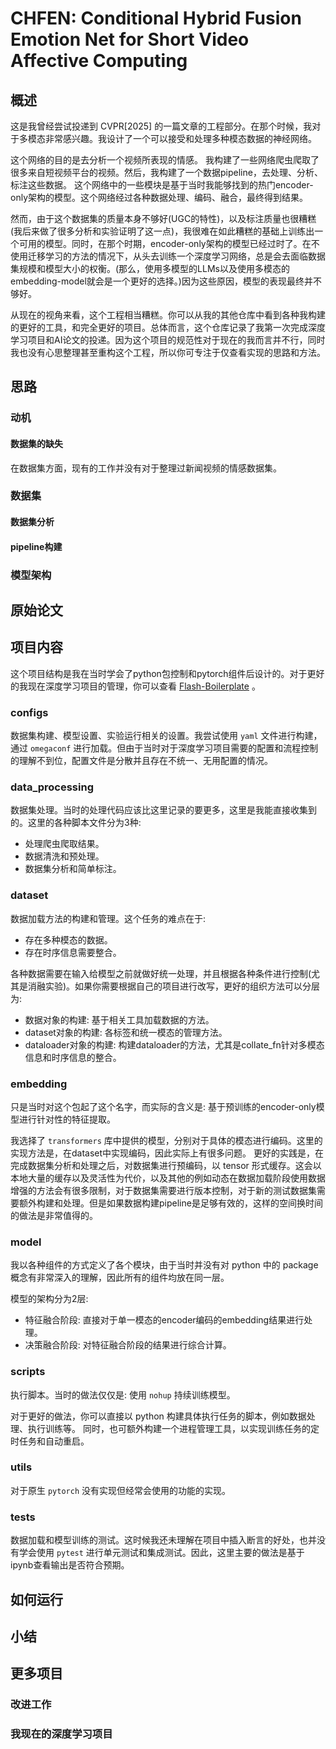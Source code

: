 # CHFEN: Conditional Hybrid Fusion Emotion Net for Short Video Affective Computing

## 概述
这是我曾经尝试投递到 CVPR[2025] 的一篇文章的工程部分。在那个时候，我对于多模态非常感兴趣。我设计了一个可以接受和处理多种模态数据的神经网络。

这个网络的目的是去分析一个视频所表现的情感。
我构建了一些网络爬虫爬取了很多来自短视频平台的视频。然后，我构建了一个数据pipeline，去处理、分析、标注这些数据。
这个网络中的一些模块是基于当时我能够找到的热门encoder-only架构的模型。这个网络经过各种数据处理、编码、融合，最终得到结果。

然而，由于这个数据集的质量本身不够好(UGC的特性)，以及标注质量也很糟糕(我后来做了很多分析和实验证明了这一点)，我很难在如此糟糕的基础上训练出一个可用的模型。同时，在那个时期，encoder-only架构的模型已经过时了。在不使用迁移学习的方法的情况下，从头去训练一个深度学习网络，总是会去面临数据集规模和模型大小的权衡。(那么，使用多模型的LLMs以及使用多模态的embedding-model就会是一个更好的选择。)因为这些原因，模型的表现最终并不够好。

从现在的视角来看，这个工程相当糟糕。你可以从我的其他仓库中看到各种我构建的更好的工具，和完全更好的项目。总体而言，这个仓库记录了我第一次完成深度学习项目和AI论文的投递。因为这个项目的规范性对于现在的我而言并不行，同时我也没有心思整理甚至重构这个工程，所以你可专注于仅查看实现的思路和方法。


## 思路
### 动机
#### 数据集的缺失
在数据集方面，现有的工作并没有对于整理过新闻视频的情感数据集。

### 数据集

#### 数据集分析

#### pipeline构建

### 模型架构


## 原始论文


## 项目内容
这个项目结构是我在当时学会了python包控制和pytorch组件后设计的。对于更好的我现在深度学习项目的管理，你可以查看 [Flash-Boilerplate](https://github.com/yuliu625/Yu-Flash-Boilerplate) 。

### configs
数据集构建、模型设置、实验运行相关的设置。我尝试使用 `yaml` 文件进行构建，通过 `omegaconf` 进行加载。但由于当时对于深度学习项目需要的配置和流程控制的理解不到位，配置文件是分散并且存在不统一、无用配置的情况。

### data_processing
数据集处理。当时的处理代码应该比这里记录的要更多，这里是我能直接收集到的。这里的各种脚本文件分为3种: 
- 处理爬虫爬取结果。
- 数据清洗和预处理。
- 数据集分析和简单标注。

### dataset
数据加载方法的构建和管理。这个任务的难点在于:
- 存在多种模态的数据。
- 存在时序信息需要整合。

各种数据需要在输入给模型之前就做好统一处理，并且根据各种条件进行控制(尤其是消融实验)。如果你需要根据自己的项目进行改写，更好的组织方法可以分层为:
- 数据对象的构建: 基于相关工具加载数据的方法。
- dataset对象的构建: 各标签和统一模态的管理方法。
- dataloader对象的构建: 构建dataloader的方法，尤其是collate_fn针对多模态信息和时序信息的整合。

### embedding
只是当时对这个包起了这个名字，而实际的含义是: 基于预训练的encoder-only模型进行针对性的特征提取。

我选择了 `transformers` 库中提供的模型，分别对于具体的模态进行编码。这里的实现方法是，在dataset中实现编码，因此实际上有很多问题。
更好的实践是，在完成数据集分析和处理之后，对数据集进行预编码，以 tensor 形式缓存。这会以本地大量的缓存以及灵活性为代价，以及其他的例如动态在数据加载阶段使用数据增强的方法会有很多限制，对于数据集需要进行版本控制，对于新的测试数据集需要额外构建和处理。但是如果数据构建pipeline是足够有效的，这样的空间换时间的做法是非常值得的。

### model
我以各种组件的方式定义了各个模块，由于当时并没有对 python 中的 package 概念有非常深入的理解，因此所有的组件均放在同一层。

模型的架构分为2层:
- 特征融合阶段: 直接对于单一模态的encoder编码的embedding结果进行处理。
- 决策融合阶段: 对特征融合阶段的结果进行综合计算。

### scripts
执行脚本。当时的做法仅仅是: 使用 `nohup` 持续训练模型。

对于更好的做法，你可以直接以 python 构建具体执行任务的脚本，例如数据处理、执行训练等。
同时，也可额外构建一个进程管理工具，以实现训练任务的定时任务和自动重启。

### utils
对于原生 `pytorch` 没有实现但经常会使用的功能的实现。

### tests
数据加载和模型训练的测试。这时候我还未理解在项目中插入断言的好处，也并没有学会使用 `pytest` 进行单元测试和集成测试。因此，这里主要的做法是基于ipynb查看输出是否符合预期。

## 如何运行


## 小结


## 更多项目
### 改进工作

### 我现在的深度学习项目


